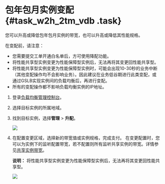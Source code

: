 # 包年包月实例变配 {#task_w2h_2tm_vdb .task}

您可以升高或降低包年包月实例的带宽，也可以升高或降低其性能规格。

在变配前，请注意：

-   您需要提交工单开通白名单后，方可使用降配功能。
-   将性能共享型实例变更为性能保障型实例后，无法再将其变更回性能共享型。
-   将性能共享型实例变更为性能保障型实例时，可能会出现10-30秒的业务中断（其他变配操作均不会影响业务）。因此建议在业务低谷期进行此类变配，或通过GSLB实现实例间的负载均衡后，再进行变配。
-   所有的变配操作都不影响负载均衡实例的IP地址。

1.  登录[负载均衡管理控制台](https://slb.console.aliyun.com/slb)。 
2.  选择目标实例的所属地域。 
3.  找到目标实例，选择**管理** \> **升配**。 

    ![](http://static-aliyun-doc.oss-cn-hangzhou.aliyuncs.com/assets/img/15648/15382112057321_zh-CN.png)

4.  在配置变更区域，选择新的带宽值或实例规格，完成支付。 在变更配置时，您可以为实例下的监听配置带宽，若不配置则所有监听共享实例的带宽。详情参见[共享实例带宽](cn.zh-CN/用户指南（旧版，即将下线）/监听/共享实例带宽.md#)。

    **说明：** 将性能共享型实例变更为性能保障型实例后，无法再将其变更回性能共享型。

    ![](http://static-aliyun-doc.oss-cn-hangzhou.aliyuncs.com/assets/img/15648/15382112057322_zh-CN.png)


